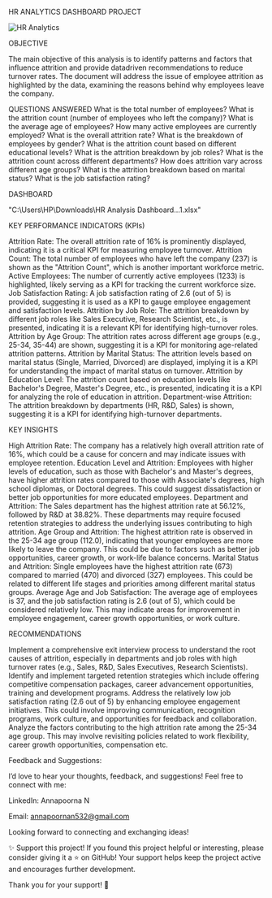 HR ANALYTICS DASHBOARD PROJECT


![HR  Analytics](https://github.com/user-attachments/assets/73ef665d-f641-48a7-892e-0e6ef9ef463b)

OBJECTIVE

The main objective of this analysis is to identify patterns and factors that influence attrition and provide datadriven recommendations to reduce turnover rates. The document will address the issue of employee attrition as highlighted by the data, examining the reasons behind why employees leave the company.

QUESTIONS ANSWERED
What is the total number of employees?
What is the attrition count (number of employees who left the company)?
What is the average age of employees?
How many active employees are currently employed?
What is the overall attrition rate?
What is the breakdown of employees by gender?
What is the attrition count based on different educational levels?
What is the attrition breakdown by job roles?
What is the attrition count across different departments?
How does attrition vary across different age groups?
What is the attrition breakdown based on marital status?
What is the job satisfaction rating?

DASHBOARD

"C:\Users\HP\Downloads\HR Analysis Dashboard...1.xlsx"


KEY PERFORMANCE INDICATORS (KPIs)

Attrition Rate: The overall attrition rate of 16% is prominently displayed, indicating it is a critical KPI for measuring employee turnover.
Attrition Count: The total number of employees who have left the company (237) is shown as the "Attrition Count", which is another important workforce metric.
Active Employees: The number of currently active employees (1233) is highlighted, likely serving as a KPI for tracking the current workforce size.
Job Satisfaction Rating: A job satisfaction rating of 2.6 (out of 5) is provided, suggesting it is used as a KPI to gauge employee engagement and satisfaction levels.
Attrition by Job Role: The attrition breakdown by different job roles like Sales Executive, Research Scientist, etc., is presented, indicating it is a relevant KPI for identifying high-turnover roles.
Attrition by Age Group: The attrition rates across different age groups (e.g., 25-34, 35-44) are shown, suggesting it is a KPI for monitoring age-related attrition patterns.
Attrition by Marital Status: The attrition levels based on marital status (Single, Married, Divorced) are displayed, implying it is a KPI for understanding the impact of marital status on turnover.
Attrition by Education Level: The attrition count based on education levels like Bachelor's Degree, Master's Degree, etc., is presented, indicating it is a KPI for analyzing the role of education in attrition.
Department-wise Attrition: The attrition breakdown by departments (HR, R&D, Sales) is shown, suggesting it is a KPI for identifying high-turnover departments.

KEY INSIGHTS

High Attrition Rate: The company has a relatively high overall attrition rate of 16%, which could be a cause for concern and may indicate issues with employee retention.
Education Level and Attrition: Employees with higher levels of education, such as those with Bachelor's and Master's degrees, have higher attrition rates compared to those with Associate's degrees, high school diplomas, or Doctoral degrees. This could suggest dissatisfaction or better job opportunities for more educated employees.
Department and Attrition: The Sales department has the highest attrition rate at 56.12%, followed by R&D at 38.82%. These departments may require focused retention strategies to address the underlying issues contributing to high attrition.
Age Group and Attrition: The highest attrition rate is observed in the 25-34 age group (112.0), indicating that younger employees are more likely to leave the company. This could be due to factors such as better job opportunities, career growth, or work-life balance concerns.
Marital Status and Attrition: Single employees have the highest attrition rate (673) compared to married (470) and divorced (327) employees. This could be related to different life stages and priorities among different marital status groups.
Average Age and Job Satisfaction: The average age of employees is 37, and the job satisfaction rating is 2.6 (out of 5), which could be considered relatively low. This may indicate areas for improvement in employee engagement, career growth opportunities, or work culture.

RECOMMENDATIONS

Implement a comprehensive exit interview process to understand the root causes of attrition, especially in departments and job roles with high turnover rates (e.g., Sales, R&D, Sales Executives, Research Scientists).
Identify and implement targeted retention strategies which include offering competitive compensation packages, career advancement opportunities, training and development programs.
Address the relatively low job satisfaction rating (2.6 out of 5) by enhancing employee engagement initiatives. This could involve improving communication, recognition programs, work culture, and opportunities for feedback and collaboration.
Analyze the factors contributing to the high attrition rate among the 25-34 age group. This may involve revisiting policies related to work flexibility, career growth opportunities, compensation etc.

Feedback and Suggestions:

I’d love to hear your thoughts, feedback, and suggestions! Feel free to connect with me:

LinkedIn: Annapoorna N

Email: annapoornan532@gmail.com

Looking forward to connecting and exchanging ideas!

✨ Support this project!
If you found this project helpful or interesting, please consider giving it a ⭐ on GitHub! Your support helps keep the project active and encourages further development.

Thank you for your support! 💖


